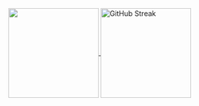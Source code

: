 <a href="https://github.com/asiftm/convoychat">
  <img height=180 align="center" src="https://github-readme-stats.vercel.app/api/top-langs?username=asiftm&layout=compact&hide_progress=true&langs_count=8&card_width=280&theme=onedark&hide_border=true&border_radius=10"/>
</a>
<a href="https://git.io/streak-stats">
  <img height=180 align="center" src="https://streak-stats.demolab.com?user=asiftm&theme=onedark&hide_border=true&border_radius=10&date_format=j%2Fn%5B%2FY%5D&card_width=400" alt="GitHub Streak" />
</a>



